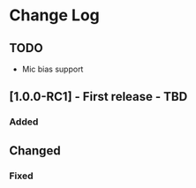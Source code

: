 # Change Log

## TODO
- Mic bias support

## [1.0.0-RC1] - First release - TBD

### Added

## Changed

### Fixed


